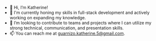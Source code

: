 - 👋 Hi, I’m Katherine!
- 🌱 I'm currently honing my skills in full-stack development and actively working on expanding my knowledge.
- 💞️ I’m looking to contribute to teams and projects where I can utilize my strong technical, communication, and presentation skills.
- 📫 You can reach me at guarnizo.katherine.5@gmail.com. 

